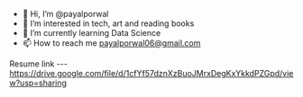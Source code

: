 - 👋 Hi, I’m @payalporwal
- 👀 I’m interested in tech, art and reading books
- 🌱 I’m currently learning Data Science
- 📫 How to reach me payalporwal06@gmail.com


Resume link --- https://drive.google.com/file/d/1cfYf57dznXzBuoJMrxDegKxYkkdPZGpd/view?usp=sharing
<!---
payalporwal/payalporwal is a ✨ special ✨ repository because its `README.md` (this file) appears on your GitHub profile.
You can click the Preview link to take a look at your changes.
--->

